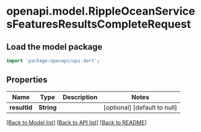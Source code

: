 # openapi.model.RippleOceanServicesFeaturesResultsCompleteRequest

## Load the model package
```dart
import 'package:openapi/api.dart';
```

## Properties
Name | Type | Description | Notes
------------ | ------------- | ------------- | -------------
**resultId** | **String** |  | [optional] [default to null]

[[Back to Model list]](../README.md#documentation-for-models) [[Back to API list]](../README.md#documentation-for-api-endpoints) [[Back to README]](../README.md)



